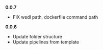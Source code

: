 **0.0.7**

- FIX wsdl path, dockerfile command path
  
**0.0.6**

- Update folder structure
- Update pipelines from template